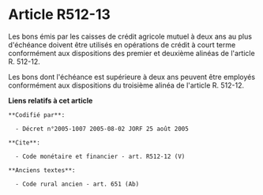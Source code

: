 # Article R512-13

Les bons émis par les caisses de crédit agricole mutuel à deux ans au plus d'échéance doivent être utilisés en opérations de
crédit à court terme conformément aux dispositions des premier et deuxième alinéas de l'article R. 512-12. 

Les bons dont l'échéance est supérieure à deux ans peuvent être employés conformément aux dispositions du troisième alinéa de
l'article R. 512-12.

**Liens relatifs à cet article**

	**Codifié par**:

	  - Décret n°2005-1007 2005-08-02 JORF 25 août 2005

	**Cite**:

	  - Code monétaire et financier - art. R512-12 (V)

	**Anciens textes**:

	  - Code rural ancien - art. 651 (Ab)
